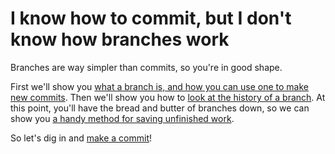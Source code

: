 # I know how to commit, but I don't know how branches work

Branches are way simpler than commits, so you're in good shape.

First we'll show you [what a branch is, and how you can use one to make new commits](sticky-notes-and-paintbrushes/sticky-notes-and-paintbrushes.md).  Then we'll show you how to [look at the history of a branch](reflog/reflog.md).  At this point, you'll have the bread and butter of branches down, so we can show you [a handy method for saving unfinished work](save-for-later/save-for-later.md).

So let's dig in and [make a commit](sticky-notes-and-paintbrushes/sticky-notes-and-paintbrushes.md)!
